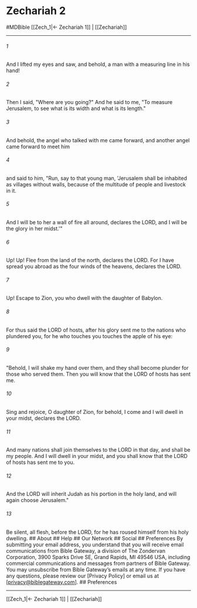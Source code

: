 # Zechariah 2
#MDBible
[[Zech_1|← Zechariah 1]] | [[Zechariah]]

***


###### 1 
And I lifted my eyes and saw, and behold, a man with a measuring line in his hand! 

###### 2 
Then I said, "Where are you going?" And he said to me, "To measure Jerusalem, to see what is its width and what is its length." 

###### 3 
And behold, the angel who talked with me came forward, and another angel came forward to meet him 

###### 4 
and said to him, "Run, say to that young man, 'Jerusalem shall be inhabited as villages without walls, because of the multitude of people and livestock in it. 

###### 5 
And I will be to her a wall of fire all around, declares the LORD, and I will be the glory in her midst.'" 

###### 6 
Up! Up! Flee from the land of the north, declares the LORD. For I have spread you abroad as the four winds of the heavens, declares the LORD. 

###### 7 
Up! Escape to Zion, you who dwell with the daughter of Babylon. 

###### 8 
For thus said the LORD of hosts, after his glory sent me to the nations who plundered you, for he who touches you touches the apple of his eye: 

###### 9 
"Behold, I will shake my hand over them, and they shall become plunder for those who served them. Then you will know that the LORD of hosts has sent me. 

###### 10 
Sing and rejoice, O daughter of Zion, for behold, I come and I will dwell in your midst, declares the LORD. 

###### 11 
And many nations shall join themselves to the LORD in that day, and shall be my people. And I will dwell in your midst, and you shall know that the LORD of hosts has sent me to you. 

###### 12 
And the LORD will inherit Judah as his portion in the holy land, and will again choose Jerusalem." 

###### 13 
Be silent, all flesh, before the LORD, for he has roused himself from his holy dwelling. ## About ## Help ## Our Network ## Social ## Preferences By submitting your email address, you understand that you will receive email communications from Bible Gateway, a division of The Zondervan Corporation, 3900 Sparks Drive SE, Grand Rapids, MI 49546 USA, including commercial communications and messages from partners of Bible Gateway. You may unsubscribe from Bible Gateway&rsquo;s emails at any time. If you have any questions, please review our [Privacy Policy] or email us at [privacy@biblegateway.com]. ## Preferences

***

[[Zech_1|← Zechariah 1]] | [[Zechariah]]
